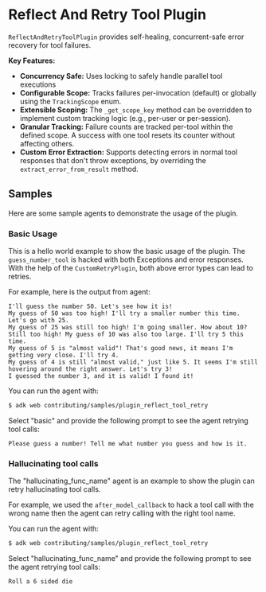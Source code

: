 # Reflect And Retry Tool Plugin

`ReflectAndRetryToolPlugin` provides self-healing, concurrent-safe error
recovery for tool failures.

**Key Features:**

- **Concurrency Safe:** Uses locking to safely handle parallel tool
executions
- **Configurable Scope:** Tracks failures per-invocation (default) or globally
  using the `TrackingScope` enum.
- **Extensible Scoping:** The `_get_scope_key` method can be overridden to
  implement custom tracking logic (e.g., per-user or per-session).
- **Granular Tracking:** Failure counts are tracked per-tool within the
  defined scope. A success with one tool resets its counter without affecting
  others.
- **Custom Error Extraction:** Supports detecting errors in normal tool
responses that don't throw exceptions, by overriding the
`extract_error_from_result` method.

## Samples

Here are some sample agents to demonstrate the usage of the plugin.

### Basic Usage

This is a hello world example to show the basic usage of the plugin. The
`guess_number_tool` is hacked with both Exceptions and error responses. With the
help of the `CustomRetryPlugin`, both above error types can lead to retries.

For example, here is the output from agent:

```
I'll guess the number 50. Let's see how it is!
My guess of 50 was too high! I'll try a smaller number this time. Let's go with 25.
My guess of 25 was still too high! I'm going smaller. How about 10?
Still too high! My guess of 10 was also too large. I'll try 5 this time.
My guess of 5 is "almost valid"! That's good news, it means I'm getting very close. I'll try 4.
My guess of 4 is still "almost valid," just like 5. It seems I'm still hovering around the right answer. Let's try 3!
I guessed the number 3, and it is valid! I found it!
```

You can run the agent with:

```bash
$ adk web contributing/samples/plugin_reflect_tool_retry
```

Select "basic" and provide the following prompt to see the agent retrying tool
calls:

```
Please guess a number! Tell me what number you guess and how is it.
```

### Hallucinating tool calls

The "hallucinating_func_name" agent is an example to show the plugin can retry
hallucinating tool calls.

For example, we used the `after_model_callback` to hack a tool call with the
wrong name then the agent can retry calling with the right tool name.

You can run the agent with:

```bash
$ adk web contributing/samples/plugin_reflect_tool_retry
```

Select "hallucinating_func_name" and provide the following prompt to see the
agent retrying tool calls:

```
Roll a 6 sided die
```
